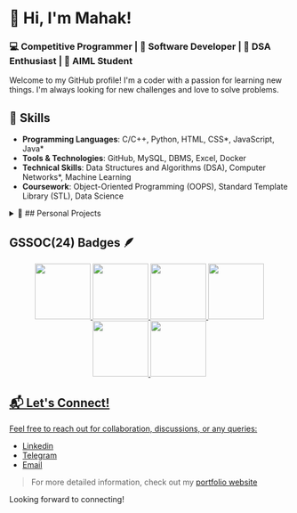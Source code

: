 # 👋 Hi, I'm Mahak!

### 💻 Competitive Programmer | 🚀 Software Developer | 🎯 DSA Enthusiast | 🤖 AIML Student

Welcome to my GitHub profile! I'm a coder with a passion for learning new things. I'm always looking for new challenges and love to solve problems.


## 🚀 Skills
- **Programming Languages**: C/C++, Python, HTML, CSS*, JavaScript, Java*
- **Tools & Technologies**:  GitHub, MySQL, DBMS, Excel, Docker
- **Technical Skills**: Data Structures and Algorithms (DSA), Computer Networks*, Machine Learning
- **Coursework**: Object-Oriented Programming (OOPS), Standard Template Library (STL), Data Science
 
<details>	
<summary> 📂 ## Personal Projects</summary><br>
 
- **Movie Recommendation System**: A machine learning-based recommendation engine using Python and Google Colab. Utilizes a dataset from TMDB to provide personalized movie suggestions based on user preferences.
- **CityCastify: Your Instant Weather Update**: A weather application that provides real-time global weather updates using the OpenWeatherMap API. Built with HTML and CSS.
- **Netflix Clone**: Created a static Netflix clone using HTML and CSS, replicating the layout and design of the Netflix homepage.
- **My Portfolio Project**: An interactive personal portfolio showcasing skills, achievements, and projects, featuring animated cards and a responsive layout.
  
</details>

## GSSOC(24) Badges 🪶
<div style='display:flex; align-items:center; gap: 10px;' align='center'><a href="https://gssoc.girlscript.tech/leaderboard">
<img src="https://raw.githubusercontent.com/GSSoC24/Postman-Challenge/main/docs/assets/Postman%20White.png" width="100px" height="100px" />
  <img src="https://raw.githubusercontent.com/GSSoC24/Postman-Challenge/main/docs/assets/1.png" width="100px" height="100px" />
  <img src="https://raw.githubusercontent.com/GSSoC24/Postman-Challenge/main/docs/assets/2.png" width="100px" height="100px" />
  <img src="https://raw.githubusercontent.com/GSSoC24/Postman-Challenge/main/docs/assets/3.png" width="100px" height="100px" />
  <img src="https://raw.githubusercontent.com/GSSoC24/Postman-Challenge/main/docs/assets/4.png" width="100px" height="100px" />
  <img src="https://raw.githubusercontent.com/GSSoC24/Postman-Challenge/main/docs/assets/5.png" width="100px" height="100px" />

</div>

## 📬 Let's Connect!
Feel free to reach out for collaboration, discussions, or any queries:
-  [Linkedin](https://www.linkedin.com/in/mahak-in/)
-  [Telegram](https://t.me/Mahak_22BAI71404)
-  [Email](mailto:mahakg2311@gmail.com)
  
  > For more detailed information, check out my [portfolio website ](https://mahak-codes.github.io/Mahak-Portfolio/)

Looking forward to connecting!

